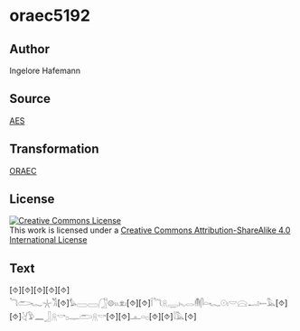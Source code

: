 # oraec5192

## Author

Ingelore Hafemann

## Source

[AES](https://github.com/simondschweitzer/aes)

## Transformation

[ORAEC](https://oraec.github.io/)

## License

<a rel="license" href="http://creativecommons.org/licenses/by-sa/4.0/"><img alt="Creative Commons License" style="border-width:0" src="https://i.creativecommons.org/l/by-sa/4.0/88x31.png" /></a><br />This work is licensed under a <a rel="license" href="http://creativecommons.org/licenses/by-sa/4.0/">Creative Commons Attribution-ShareAlike 4.0 International License</a>

## Text

[⯑][⯑][⯑][⯑][⯑]<br>
𓆓𓂧𓆑𓇼𓀢[⯑]𓅊𓈀𓈀𓃂𓊗𓏭𓁷𓏤[⯑][⯑]𓌉𓆓𓇶𓇾𓏤𓈅𓂋𓄟𓋴𓏏𓆑𓇳𓏤𓎟𓈍𓂝𓍿𓅓[⯑][⯑]𓋔𓅱𓈖𓃀𓇶𓎡𓊪𓊃𓂧𓇶𓎡[⯑][⯑]𓊵𓏏𓊪[⯑][⯑]𓇋𓅓[⯑]<br>
